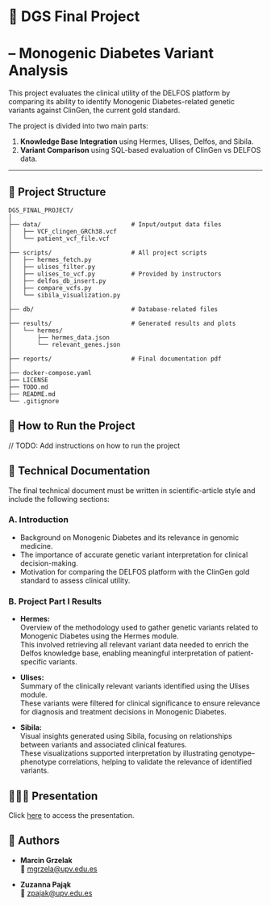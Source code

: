 # 🧬 DGS Final Project 
# – Monogenic Diabetes Variant Analysis

This project evaluates the clinical utility of the DELFOS platform by comparing its ability to identify Monogenic Diabetes-related genetic variants against ClinGen, the current gold standard.

The project is divided into two main parts:
1. **Knowledge Base Integration** using Hermes, Ulises, Delfos, and Sibila.
2. **Variant Comparison** using SQL-based evaluation of ClinGen vs DELFOS data.

---

## 📁 Project Structure

```
DGS_FINAL_PROJECT/
│
├── data/                         # Input/output data files
│   ├── VCF_clingen_GRCh38.vcf
│   └── patient_vcf_file.vcf
│
├── scripts/                      # All project scripts
│   ├── hermes_fetch.py
│   ├── ulises_filter.py
│   ├── ulises_to_vcf.py          # Provided by instructors
│   ├── delfos_db_insert.py
│   ├── compare_vcfs.py
│   └── sibila_visualization.py
│
├── db/                           # Database-related files
│
├── results/                      # Generated results and plots
│   └── hermes/
│       ├── hermes_data.json
│       └── relevant_genes.json
│
├── reports/                      # Final documentation pdf
│
├── docker-compose.yaml
├── LICENSE
├── TODO.md
├── README.md
└── .gitignore
```


## 🚀 How to Run the Project
// TODO: Add instructions on how to run the project


## 🧾 Technical Documentation
The final technical document must be written in scientific-article style and include the following sections:

### A. Introduction

- Background on Monogenic Diabetes and its relevance in genomic medicine.
- The importance of accurate genetic variant interpretation for clinical decision-making.
- Motivation for comparing the DELFOS platform with the ClinGen gold standard to assess clinical utility.

### B. Project Part I Results

- **Hermes:**  
  Overview of the methodology used to gather genetic variants related to Monogenic Diabetes using the Hermes module.  
  This involved retrieving all relevant variant data needed to enrich the Delfos knowledge base, enabling meaningful interpretation of patient-specific variants.

- **Ulises:**  
  Summary of the clinically relevant variants identified using the Ulises module.  
  These variants were filtered for clinical significance to ensure relevance for diagnosis and treatment decisions in Monogenic Diabetes.

- **Sibila:**  
  Visual insights generated using Sibila, focusing on relationships between variants and associated clinical features.  
  These visualizations supported interpretation by illustrating genotype–phenotype correlations, helping to validate the relevance of identified variants.


## 👨🏻‍🏫 Presentation
Click [here](https://www.canva.com/design/DAGjSsQyAbA/1Lu7jkZztlKkHk9UyDtXvA/edit?utm_content=DAGjSsQyAbA&utm_campaign=designshare&utm_medium=link2&utm_source=sharebutton) to access the presentation.


## 👥 Authors

- **Marcin Grzelak**  
  📧 [mgrzela@upv.edu.es](mailto:mgrzela@upv.edu.es)

- **Zuzanna Pająk**  
  📧 [zpajak@upv.edu.es](mailto:zpajak@upv.edu.es)

